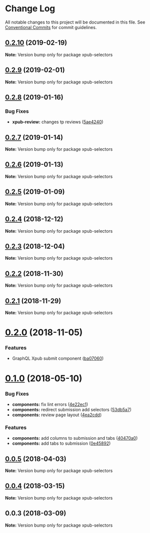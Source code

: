 # Change Log

All notable changes to this project will be documented in this file.
See [Conventional Commits](https://conventionalcommits.org) for commit guidelines.

## [0.2.10](https://gitlab.coko.foundation/pubsweet/pubsweet/compare/xpub-selectors@0.2.9...xpub-selectors@0.2.10) (2019-02-19)

**Note:** Version bump only for package xpub-selectors





## [0.2.9](https://gitlab.coko.foundation/pubsweet/pubsweet/compare/xpub-selectors@0.2.8...xpub-selectors@0.2.9) (2019-02-01)

**Note:** Version bump only for package xpub-selectors





## [0.2.8](https://gitlab.coko.foundation/pubsweet/pubsweet/compare/xpub-selectors@0.2.7...xpub-selectors@0.2.8) (2019-01-16)


### Bug Fixes

* **xpub-review:** changes tp reviews ([5ae4240](https://gitlab.coko.foundation/pubsweet/pubsweet/commit/5ae4240))





## [0.2.7](https://gitlab.coko.foundation/pubsweet/pubsweet/compare/xpub-selectors@0.2.6...xpub-selectors@0.2.7) (2019-01-14)

**Note:** Version bump only for package xpub-selectors





## [0.2.6](https://gitlab.coko.foundation/pubsweet/pubsweet/compare/xpub-selectors@0.2.5...xpub-selectors@0.2.6) (2019-01-13)

**Note:** Version bump only for package xpub-selectors





## [0.2.5](https://gitlab.coko.foundation/pubsweet/pubsweet/compare/xpub-selectors@0.2.4...xpub-selectors@0.2.5) (2019-01-09)

**Note:** Version bump only for package xpub-selectors





## [0.2.4](https://gitlab.coko.foundation/pubsweet/pubsweet/compare/xpub-selectors@0.2.3...xpub-selectors@0.2.4) (2018-12-12)

**Note:** Version bump only for package xpub-selectors





## [0.2.3](https://gitlab.coko.foundation/pubsweet/pubsweet/compare/xpub-selectors@0.2.2...xpub-selectors@0.2.3) (2018-12-04)

**Note:** Version bump only for package xpub-selectors





## [0.2.2](https://gitlab.coko.foundation/pubsweet/pubsweet/compare/xpub-selectors@0.2.1...xpub-selectors@0.2.2) (2018-11-30)

**Note:** Version bump only for package xpub-selectors





## [0.2.1](https://gitlab.coko.foundation/pubsweet/pubsweet/compare/xpub-selectors@0.2.0...xpub-selectors@0.2.1) (2018-11-29)

**Note:** Version bump only for package xpub-selectors





<a name="0.2.0"></a>
# [0.2.0](https://gitlab.coko.foundation/pubsweet/pubsweet/compare/xpub-selectors@0.1.0...xpub-selectors@0.2.0) (2018-11-05)


### Features

* GraphQL Xpub submit component ([ba07060](https://gitlab.coko.foundation/pubsweet/pubsweet/commit/ba07060))




<a name="0.1.0"></a>
# [0.1.0](https://gitlab.coko.foundation/pubsweet/pubsweet/compare/xpub-selectors@0.0.5...xpub-selectors@0.1.0) (2018-05-10)


### Bug Fixes

* **components:** fix lint errors ([4e22ec1](https://gitlab.coko.foundation/pubsweet/pubsweet/commit/4e22ec1))
* **components:** redirect submission add selectors ([53db5a7](https://gitlab.coko.foundation/pubsweet/pubsweet/commit/53db5a7))
* **components:** review page layout ([4ea2cdd](https://gitlab.coko.foundation/pubsweet/pubsweet/commit/4ea2cdd))


### Features

* **components:** add columns to submission and tabs ([40470a0](https://gitlab.coko.foundation/pubsweet/pubsweet/commit/40470a0))
* **components:** add tabs to submission ([0e45892](https://gitlab.coko.foundation/pubsweet/pubsweet/commit/0e45892))




<a name="0.0.5"></a>
## [0.0.5](https://gitlab.coko.foundation/pubsweet/pubsweet/compare/xpub-selectors@0.0.4...xpub-selectors@0.0.5) (2018-04-03)




**Note:** Version bump only for package xpub-selectors

<a name="0.0.4"></a>
## [0.0.4](https://gitlab.coko.foundation/pubsweet/pubsweet/compare/xpub-selectors@0.0.3...xpub-selectors@0.0.4) (2018-03-15)




**Note:** Version bump only for package xpub-selectors

<a name="0.0.3"></a>

## 0.0.3 (2018-03-09)

**Note:** Version bump only for package xpub-selectors
